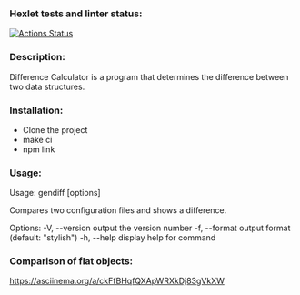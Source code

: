 ### Hexlet tests and linter status:
[![Actions Status](https://github.com/shalovlivayaHulignka/frontend-project-46/actions/workflows/hexlet-check.yml/badge.svg)](https://github.com/shalovlivayaHulignka/frontend-project-46/actions)

### Description:
Difference Calculator is a program that determines the difference between two data structures.

### Installation:
- Clone the project
- make ci
- npm link

### Usage:
Usage: gendiff [options] <filepath1> <filepath2>

Compares two configuration files and shows a difference.

Options:
-V, --version        output the version number
-f, --format <type>  output format (default: "stylish")
-h, --help           display help for command

### Comparison of flat objects:
https://asciinema.org/a/ckFfBHqfQXApWRXkDj83gVkXW